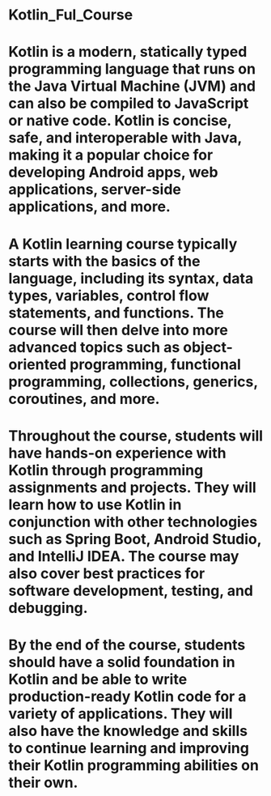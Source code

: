 # Kotlin_Ful_Course
 


# Kotlin is a modern, statically typed programming language that runs on the Java Virtual Machine (JVM) and can also be compiled to JavaScript or native code. Kotlin is concise, safe, and interoperable with Java, making it a popular choice for developing Android apps, web applications, server-side applications, and more.


# A Kotlin learning course typically starts with the basics of the language, including its syntax, data types, variables, control flow statements, and functions. The course will then delve into more advanced topics such as object-oriented programming, functional programming, collections, generics, coroutines, and more.

# Throughout the course, students will have hands-on experience with Kotlin through programming assignments and projects. They will learn how to use Kotlin in conjunction with other technologies such as Spring Boot, Android Studio, and IntelliJ IDEA. The course may also cover best practices for software development, testing, and debugging.

# By the end of the course, students should have a solid foundation in Kotlin and be able to write production-ready Kotlin code for a variety of applications. They will also have the knowledge and skills to continue learning and improving their Kotlin programming abilities on their own.



